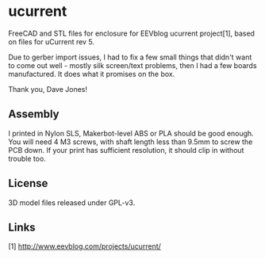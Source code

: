 # ucurrent
FreeCAD and STL files for enclosure for EEVblog ucurrent project[1],  based on files for uCurrent rev 5. 

Due to gerber import issues, I had to fix a few small things that didn't want to come out well - mostly silk screen/text problems, then I had a few boards manufactured.  It does what it promises on the box.

Thank you, Dave Jones!


## Assembly
I printed in Nylon SLS, Makerbot-level ABS or PLA should be good enough.  You will need 4 M3 screws, with shaft length less than 9.5mm to screw the PCB down.  If your print has sufficient resolution, it should clip in without trouble too.

## License
3D model files released under GPL-v3.  


## Links

[1] http://www.eevblog.com/projects/ucurrent/

